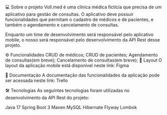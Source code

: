 💻 Sobre o projeto
Voll.med é uma clínica médica fictícia que precisa de um aplicativo para gestão de consultas. O aplicativo deve possuir funcionalidades que permitam o cadastro de médicos e de pacientes, e também o agendamento e cancelamento de consultas.

Enquanto um time de desenvolvimento será responsável pelo aplicativo mobile, o nosso será responsável pelo desenvolvimento da API Rest desse projeto.

⚙️ Funcionalidades
CRUD de médicos;
CRUD de pacientes;
Agendamento de consultas(em breve);
Cancelamento de consultas(em breve);
🎨 Layout
O layout da aplicação mobile está disponível neste link: Figma

📄 Documentação
A documentação das funcionalidades da aplicação pode ser acessada neste link: Trello

🛠 Tecnologias
As seguintes tecnologias foram utilizadas no desenvolvimento da API Rest do projeto:

Java 17
Spring Boot 3
Maven
MySQL
Hibernate
Flyway
Lombok
